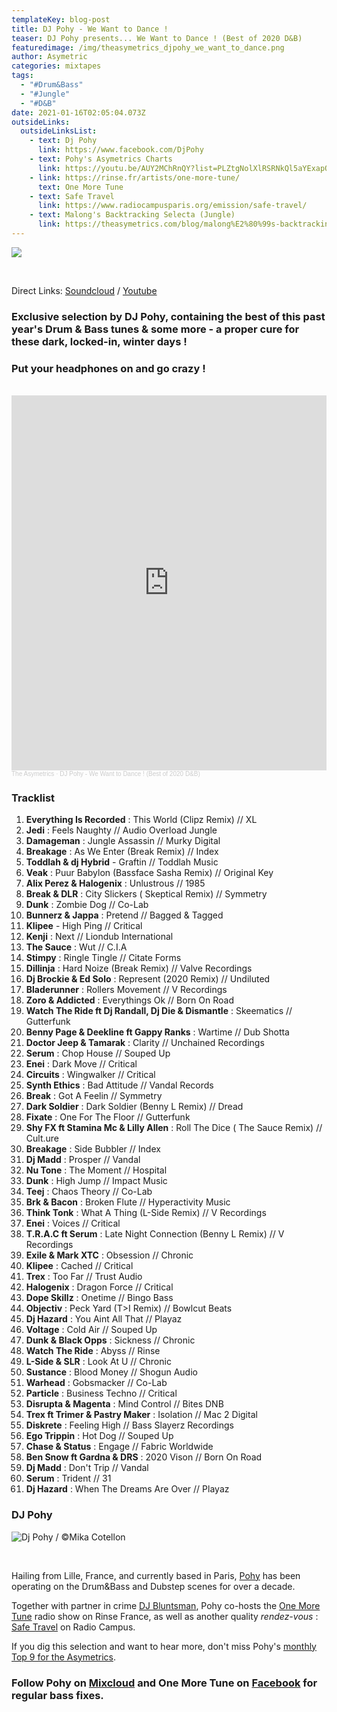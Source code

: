 ```yaml
---
templateKey: blog-post
title: DJ Pohy - We Want to Dance !
teaser: DJ Pohy presents... We Want to Dance ! (Best of 2020 D&B)
featuredimage: /img/theasymetrics_djpohy_we_want_to_dance.png
author: Asymetric
categories: mixtapes
tags:
  - "#Drum&Bass"
  - "#Jungle"
  - "#D&B"
date: 2021-01-16T02:05:04.073Z
outsideLinks:
  outsideLinksList:
    - text: Dj Pohy
      link: https://www.facebook.com/DjPohy
    - text: Pohy's Asymetrics Charts
      link: https://youtu.be/AUY2MChRnQY?list=PLZtgNolXlRSRNkQl5aYExapQBP3fqn0hv
    - link: https://rinse.fr/artists/one-more-tune/
      text: One More Tune
    - text: Safe Travel
      link: https://www.radiocampusparis.org/emission/safe-travel/
    - text: Malong's Backtracking Selecta (Jungle)
      link: https://theasymetrics.com/blog/malong%E2%80%99s-backtracking-selecta/
---
```

![](/img/theasymetrics_djpohy_we_want_to_dance.png)

<br>

Direct Links: [](https://soundcloud.com/the-asymetrics/asymetrics-mixtape-9-andi-rietschel-tribe-of-beats?in=the-asymetrics/sets/the-asymetrics-mixtapes)[Soundcloud](https://soundcloud.com/the-asymetrics/dj-pohy-we-want-to-dance-best-of-2020-db) / [Youtube](https://www.youtube.com/watch?v=R07c0j7HrZI)

### Exclusive selection by DJ Pohy, containing the best of this past year's Drum & Bass tunes & some more - a proper cure for these dark, locked-in, winter days !

### Put your headphones on and go crazy !

<br>

<iframe width="100%" height="600" scrolling="no" frameborder="no" allow="autoplay" src="https://w.soundcloud.com/player/?url=https%3A//api.soundcloud.com/tracks/969643048&color=%23ff5500&auto_play=false&hide_related=false&show_comments=true&show_user=true&show_reposts=false&show_teaser=true&visual=true"></iframe><div style="font-size: 10px; color: #cccccc;line-break: anywhere;word-break: normal;overflow: hidden;white-space: nowrap;text-overflow: ellipsis; font-family: Interstate,Lucida Grande,Lucida Sans Unicode,Lucida Sans,Garuda,Verdana,Tahoma,sans-serif;font-weight: 100;"><a href="https://soundcloud.com/the-asymetrics" title="The Asymetrics" target="_blank" style="color: #cccccc; text-decoration: none;">The Asymetrics</a> · <a href="https://soundcloud.com/the-asymetrics/dj-pohy-we-want-to-dance-best-of-2020-db" title="DJ Pohy - We Want to Dance ! (Best of 2020 D&amp;B)" target="_blank" style="color: #cccccc; text-decoration: none;">DJ Pohy - We Want to Dance ! (Best of 2020 D&amp;B)</a></div>



### Tracklist

1. **Everything Is Recorded** : This World (Clipz Remix) // XL
2. **Jedi** : Feels Naughty // Audio Overload Jungle
3. **Damageman** : Jungle Assassin // Murky Digital
4. **Breakage** : As We Enter (Break Remix) // Index
5. **Toddlah & dj Hybrid** - Graftin // Toddlah Music
6. **Veak** : Puur Babylon (Bassface Sasha Remix) // Original Key
7. **Alix Perez & Halogenix** : Unlustrous // 1985
8. **Break & DLR** : City Slickers ( Skeptical Remix) // Symmetry
9. **Dunk** : Zombie Dog // Co-Lab
10. **Bunnerz & Jappa** : Pretend // Bagged & Tagged
11. **Klipee** - High Ping // Critical
12. **Kenji** : Next // Liondub International
13. **The Sauce** : Wut // C.I.A
14. **Stimpy** : Ringle Tingle // Citate Forms
15. **Dillinja** : Hard Noize (Break Remix) // Valve Recordings
16. **Dj Brockie & Ed Solo** : Represent (2020 Remix) // Undiluted
17. **Bladerunner** : Rollers Movement // V Recordings
18. **Zoro & Addicted** : Everythings Ok // Born On Road
19. **Watch The Ride ft Dj Randall, Dj Die & Dismantle** : Skeematics // Gutterfunk
20. **Benny Page & Deekline ft Gappy Ranks** : Wartime // Dub Shotta
21. **Doctor Jeep & Tamarak** : Clarity // Unchained Recordings
22. **Serum** : Chop House // Souped Up
23. **Enei** : Dark Move // Critical
24. **Circuits** : Wingwalker // Critical
25. **Synth Ethics** : Bad Attitude // Vandal Records
26. **Break** : Got A Feelin // Symmetry
27. **Dark Soldier** : Dark Soldier (Benny L Remix) // Dread
28. **Fixate** : One For The Floor // Gutterfunk
29. **Shy FX ft Stamina Mc & Lilly Allen** : Roll The Dice ( The Sauce Remix) // Cult.ure
30. **Breakage** : Side Bubbler // Index
31. **Dj Madd** : Prosper // Vandal
32. **Nu Tone** : The Moment // Hospital
33. **Dunk** : High Jump // Impact Music
34. **Teej** : Chaos Theory // Co-Lab
35. **Brk & Bacon** : Broken Flute // Hyperactivity Music
36. **Think Tonk** : What A Thing (L-Side Remix) // V Recordings
37. **Enei** : Voices // Critical
38. **T.R.A.C ft Serum** : Late Night Connection (Benny L Remix) // V Recordings
39. **Exile & Mark XTC** : Obsession // Chronic
40. **Klipee** : Cached // Critical
41. **Trex** : Too Far // Trust Audio
42. **Halogenix** : Dragon Force // Critical
43. **Dope Skillz** : Onetime // Bingo Bass
44. **Objectiv** : Peck Yard (T>I Remix) // Bowlcut Beats
45. **Dj Hazard** : You Aint All That // Playaz
46. **Voltage** : Cold Air // Souped Up
47. **Dunk & Black Opps** : Sickness // Chronic
48. **Watch The Ride** : Abyss // Rinse
49. **L-Side & SLR** : Look At U // Chronic
50. **Sustance** : Blood Money // Shogun Audio
51. **Warhead** : Gobsmacker // Co-Lab
52. **Particle** : Business Techno // Critical
53. **Disrupta & Magenta** : Mind Control // Bites DNB
54. **Trex ft Trimer & Pastry Maker** : Isolation // Mac 2 Digital
55. **Diskrete** : Feeling High // Bass Slayerz Recordings
56. **Ego Trippin** : Hot Dog // Souped Up
57. **Chase & Status** : Engage // Fabric Worldwide
58. **Ben Snow ft Gardna & DRS** : 2020 Vison // Born On Road
59. **Dj Madd** : Don't Trip // Vandal
60. **Serum** : Trident // 31 
61. **Dj Hazard** : When The Dreams Are Over // Playaz

### DJ Pohy

![](/img/dj-pohy-small.jpg "Dj Pohy / ©️Mika Cotellon")

<br>

Hailing from Lille, France, and currently based in Paris, [Pohy](www.facebook.com/DjPohy) has been operating on the Drum&Bass and Dubstep scenes for over a decade.

Together with partner in crime [DJ Bluntsman](https://soundcloud.com/dj-bluntsman), Pohy co-hosts the [One More Tune](https://rinse.fr/artists/one-more-tune/) radio show on Rinse France, as well as another quality *rendez-vous* : [Safe Travel](https://www.radiocampusparis.org/emission/safe-travel/) on Radio Campus.

If you dig this selection and want to hear more, don't miss Pohy's [monthly Top 9 for the Asymetrics](https://youtu.be/AUY2MChRnQY?list=PLZtgNolXlRSRNkQl5aYExapQBP3fqn0hv).

### Follow Pohy on [Mixcloud](www.mixcloud.com/djpohy) and **One More Tune** on [Facebook](www.facebook.com/rinseomt) for regular bass fixes.